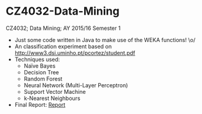 # CZ4032-Data-Mining

CZ4032; Data Mining; AY 2015/16 Semester 1

- Just some code written in Java to make use of the WEKA functions! \o/
- An classification experiment based on http://www3.dsi.uminho.pt/pcortez/student.pdf
- Techniques used:
    - Naïve Bayes
    - Decision Tree
    - Random Forest
    - Neural Network (Multi-Layer Perceptron)
    - Support Vector Machine
    - k-Nearest Neighbours
- Final Report: [Report](./Project_Report_Group_LEONGYongFei.pdf)
